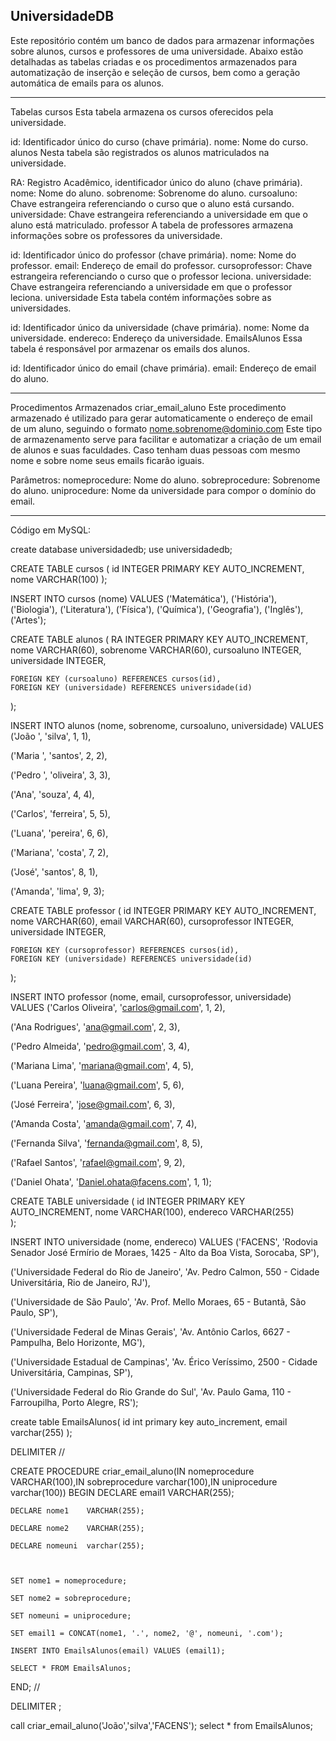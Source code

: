 UniversidadeDB
------------------------------------------------------------------------------------------------------------
Este repositório contém um banco de dados para armazenar informações sobre alunos, cursos e professores de uma universidade. 
Abaixo estão detalhadas as tabelas criadas e os 
procedimentos armazenados para automatização de inserção e seleção de cursos, bem como a geração automática de emails para os alunos.

------------------------------------------------------------------------------------------------------------
Tabelas
cursos
Esta tabela armazena os cursos oferecidos pela universidade.

id: Identificador único do curso (chave primária).
nome: Nome do curso.
alunos
Nesta tabela são registrados os alunos matriculados na universidade.

RA: Registro Acadêmico, identificador único do aluno (chave primária).
nome: Nome do aluno.
sobrenome: Sobrenome do aluno.
cursoaluno: Chave estrangeira referenciando o curso que o aluno está cursando.
universidade: Chave estrangeira referenciando a universidade em que o aluno está matriculado.
professor
A tabela de professores armazena informações sobre os professores da universidade.

id: Identificador único do professor (chave primária).
nome: Nome do professor.
email: Endereço de email do professor.
cursoprofessor: Chave estrangeira referenciando o curso que o professor leciona.
universidade: Chave estrangeira referenciando a universidade em que o professor leciona.
universidade
Esta tabela contém informações sobre as universidades.

id: Identificador único da universidade (chave primária).
nome: Nome da universidade.
endereco: Endereço da universidade.
EmailsAlunos
Essa tabela é responsável por armazenar os emails dos alunos.

id: Identificador único do email (chave primária).
email: Endereço de email do aluno.

----------------------------------------------------------------------------------------

Procedimentos Armazenados
criar_email_aluno
Este procedimento armazenado é utilizado para gerar automaticamente o endereço de email de um aluno, seguindo o formato nome.sobrenome@dominio.com
Este tipo de armazenamento serve para facilitar e automatizar a criação de um email de alunos e suas faculdades.
Caso tenham duas pessoas com mesmo nome e sobre nome seus emails ficarão iguais.

Parâmetros:
nomeprocedure: Nome do aluno.
sobreprocedure: Sobrenome do aluno.
uniprocedure: Nome da universidade para compor o domínio do email.

----------------------------------------------------------------------------------------

Código em MySQL:

create database universidadedb;
use universidadedb;

CREATE TABLE cursos (
    id INTEGER PRIMARY KEY AUTO_INCREMENT,
    nome VARCHAR(100)
);

INSERT INTO cursos (nome) VALUES
('Matemática'),
('História'),
('Biologia'),
('Literatura'),
('Física'),
('Química'),
('Geografia'),
('Inglês'),
('Artes');

CREATE TABLE alunos (
    RA 			 INTEGER PRIMARY KEY AUTO_INCREMENT,
    nome 		 VARCHAR(60),
    sobrenome 	 VARCHAR(60),
    cursoaluno 	 INTEGER, 
    universidade INTEGER,
    
    FOREIGN KEY (cursoaluno) REFERENCES cursos(id),
    FOREIGN KEY (universidade) REFERENCES universidade(id)
);

INSERT INTO alunos (nome, sobrenome, cursoaluno, universidade) VALUES
('João ', 'silva', 1, 1), 

('Maria ', 'santos', 2, 2),  

('Pedro ', 'oliveira', 3, 3), 

('Ana', 'souza', 4, 4), 

('Carlos', 'ferreira', 5, 5),  

('Luana', 'pereira', 6, 6),  

('Mariana', 'costa', 7, 2), 

('José', 'santos', 8, 1), 

('Amanda', 'lima', 9, 3);


CREATE TABLE professor (
    id INTEGER PRIMARY KEY AUTO_INCREMENT,
    nome VARCHAR(60),
    email VARCHAR(60),
    cursoprofessor INTEGER,
    universidade INTEGER,
    
    FOREIGN KEY (cursoprofessor) REFERENCES cursos(id),
    FOREIGN KEY (universidade) REFERENCES universidade(id)
);

INSERT INTO professor (nome, email, cursoprofessor, universidade) VALUES
('Carlos Oliveira', 'carlos@gmail.com', 1, 2),

('Ana Rodrigues', 'ana@gmail.com', 2, 3),  

('Pedro Almeida', 'pedro@gmail.com', 3, 4), 

('Mariana Lima', 'mariana@gmail.com', 4, 5),  

('Luana Pereira', 'luana@gmail.com', 5, 6),

('José Ferreira', 'jose@gmail.com', 6, 3), 

('Amanda Costa', 'amanda@gmail.com', 7, 4), 

('Fernanda Silva', 'fernanda@gmail.com', 8, 5),  

('Rafael Santos', 'rafael@gmail.com', 9, 2),

('Daniel Ohata', 'Daniel.ohata@facens.com', 1, 1);

CREATE TABLE universidade (
    id INTEGER PRIMARY KEY AUTO_INCREMENT,
    nome VARCHAR(100),
    endereco VARCHAR(255)   
);

INSERT INTO universidade (nome, endereco) VALUES
('FACENS', 'Rodovia Senador José Ermírio de Moraes, 1425 - Alto da Boa Vista, Sorocaba, SP'),

('Universidade Federal do Rio de Janeiro', 'Av. Pedro Calmon, 550 - Cidade Universitária, Rio de Janeiro, RJ'),

('Universidade de São Paulo', 'Av. Prof. Mello Moraes, 65 - Butantã, São Paulo, SP'),

('Universidade Federal de Minas Gerais', 'Av. Antônio Carlos, 6627 - Pampulha, Belo Horizonte, MG'),

('Universidade Estadual de Campinas', 'Av. Érico Veríssimo, 2500 - Cidade Universitária, Campinas, SP'),

('Universidade Federal do Rio Grande do Sul', 'Av. Paulo Gama, 110 - Farroupilha, Porto Alegre, RS');


create table EmailsAlunos(
	id			int	primary key auto_increment,
    email		varchar(255)
);




DELIMITER //

CREATE PROCEDURE criar_email_aluno(IN nomeprocedure VARCHAR(100),IN sobreprocedure varchar(100),IN uniprocedure varchar(100))
BEGIN
    DECLARE email1	 VARCHAR(255);
    
    DECLARE nome1 	 VARCHAR(255);
    
    DECLARE nome2	 VARCHAR(255);
    
    DECLARE nomeuni  varchar(255);

    
    
    SET nome1 = nomeprocedure;
    
    SET nome2 = sobreprocedure;
    
    SET nomeuni = uniprocedure;
    
    SET email1 = CONCAT(nome1, '.', nome2, '@', nomeuni, '.com');
    
    INSERT INTO EmailsAlunos(email) VALUES (email1);
    
    SELECT * FROM EmailsAlunos;
    
END;
//

DELIMITER ;


call criar_email_aluno('João','silva','FACENS');
select * from EmailsAlunos;
